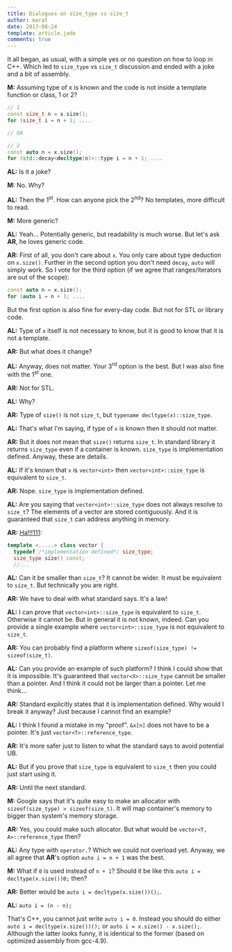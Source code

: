 ```yaml
---
title: Dialogues on size_type vs size_t
author: marat
date: 2017-08-24
template: article.jade
comments: true
---
```


It all began, as usual, with a simple yes or no question on how to loop in C++.
Which led to `size_type` vs `size_t` discussion and ended with a joke and a bit of assembly.

<span class="more"></span>

**M:**  Assuming type of x is known and the code is not inside a template function or class, 1 or 2?
``` c++
// 1
const size_t n = x.size();
for (size_t i = n + 1; ....

// OR

// 2
const auto n = x.size();
for (std::decay<decltype(n)>::type i = n + 1; ....
```

**AL:** Is it a joke?

**M:** No. Why?

**AL:** Then the 1<sup>st</sup>. How can anyone pick the 2<sup>nd</sup>? No templates, more difficult to read.

**M:** More generic?

**AL:** Yeah... Potentially generic, but readability is much worse. But let's ask **AR**, he loves generic code.

**AR:** First of all, you don't care about `x`. You only care about type deduction on `x.size()`. Further in the second option
you don't need `decay`, `auto` will simply work. So I vote for the third option (if we agree that ranges/iterators are out of the scope):
``` c++
const auto n = x.size();
for (auto i = n + 1; ....
```
But the first option is also fine for every-day code. But not for STL or library code.

**AL:** Type of `x` itself is not necessary to know, but it is good to know that it is not a template.

**AR:** But what does it change?

**AL:** Anyway, does not matter. Your 3<sup>rd</sup> option is the best. But I was also fine with the 1<sup>st</sup> one.

**AR:** Not for STL.

**AL:** Why?

**AR:** Type of `size()` is not `size_t`, but `typename decltype(x)::size_type`.

**AL:** That's what I'm saying, if type of `x` is known then it should not matter.

**AR:** But it does not mean that `size()` returns `size_t`. In standard library it returns `size_type` even if a container is known.
`size_type` is implementation defined. Anyway, these are details.

**AL:** If it's known that `x` is `vector<int>` then `vector<int>::size_type` is equivalent to `size_t`.

**AR:** Nope. `size_type` is implementation defined.

**AL:** Are you saying that `vector<int>::size_type` does not always resolve to `size_t`? The elements of a vector are stored contiguously.
And it is guaranteed that `size_t` can address anything in memory.

**AR:** [Ha!!!111](http://en.cppreference.com/w/cpp/header/vector):
``` c++
template <.....> class vector {
  typedef /*implementation defined*/ size_type;
  size_type size() const;
  //...
```

**AL:** Can it be smaller than `size_t`? It cannot be wider. It must be equivalent to `size_t`. But technically you are right.

**AR:** We have to deal with what standard says. It's a law!

**AL:** I can prove that `vector<int>::size_type` is equivalent to `size_t`. Otherwise it cannot be. But in general it is not known, indeed.
Can you provide a single example where `vector<int>::size_type` is not equivalent to `size_t`.

**AR:** You can probably find a platform where `sizeof(size_type) != sizeof(size_t)`.

**AL:** Can you provide an example of such platform? I think I could show that it is impossible. It's guaranteed that 
`vector<X>::size_type` cannot be smaller than a pointer. And I think it could not be larger than a pointer. Let me think...

**AR:** Standard explicitly states that it is implementation defined. Why would I break it anyway? Just because I cannot find an example?

**AL:** I think I found a mistake in my "proof". `&x[n]` does not have to be a pointer. It's just `vector<T>::reference_type`.

**AR:** It's more safer just to listen to what the standard says to avoid potential UB.

**AL:** But if you prove that `size_type` is equivalent to `size_t` then you could just start using it.

**AR:** Until the next standard.

**M:** Google says that it's quite easy to make an allocator with `sizeof(size_type) > sizeof(size_t)`. It will map container's memory to bigger than system's memory storage.

**AR:** Yes, you could make such allocator. But what would be `vector<T, A>::reference_type` then?

**AL:** Any type with `operator.`? Which we could not overload yet. Anyway, we all agree that **AR**'s option `auto i = n + 1` was the best.

**M:** What if `0` is used instead of `n + 1`? Should it be like this `auto i = decltype(x.size())0;` then?

**AR:** Better would be `auto i = decltype(x.size())();`.

**AL:** `auto i = (n - n);`

That's C++, you cannot just write `auto i = 0`. Instead you should do either `auto i = decltype(x.size())();` or `auto i = x.size() - x.size();`.
Although the latter looks funny, it is identical to the former (based on optimized assembly from gcc-4.9).
